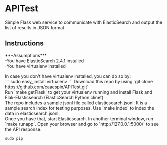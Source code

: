 # APITest
Simple Flask web service to communicate with ElasticSearch and output the list of results in JSON format. <br>

<h2>Instructions</h2>
***Assumptions***<br>
-You have ElasticSearch 2.4.1 installed<br>
-You have virtualenv installed<br>
<br>In case you don't have virtualenv installed, you can do so by:<br>
```
sudo easy_install virtualenv
```
Download this repo by using `git clone https://github.com/caaespin/APITest.git`<br>
Run `make getFlask` to get your virtualenv running and install Flask and Flak-Elasticsearch (ElasticSearch Python clinet). <br>
The repo includes a sample jsonl file called elasticsearch.jsonl. It is a sample search index for testing purposes. Use `make index` to index the data in elasticsearch.jsonl. <br>
Once you have that, start Elasticsearch. In another terminal window, run `make runapp`. Open your browser and go to `http://127.0.0.1:5000/` to see the API response.  

`sudo pip`


